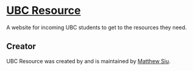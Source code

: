 # [UBC Resource](http://startbootstrap.com/) 
A website for incoming UBC students to get to the resources they need.


## Creator

UBC Resource was created by and is maintained by [Matthew Siu](http://www.github.com/siunami).